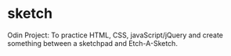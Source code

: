 # sketch
Odin Project: To practice HTML, CSS, javaScript/jQuery and create something between a sketchpad and Etch-A-Sketch.
